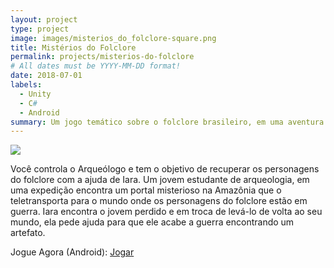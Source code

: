 ```yaml
---
layout: project
type: project
image: images/misterios_do_folclore-square.png
title: Mistérios do Folclore
permalink: projects/misterios-do-folclore
# All dates must be YYYY-MM-DD format!
date: 2018-07-01
labels:
  - Unity
  - C#
  - Android
summary: Um jogo temático sobre o folclore brasileiro, em uma aventura divertida e lúdica.
---
```


<img class="ui image" src="{{ site.baseurl }}/images/misterios_do_folclore-header.png">

Você controla o Arqueólogo e tem o objetivo de recuperar os personagens do folclore com a ajuda de Iara.
Um jovem estudante de arqueologia, em uma expedição encontra um portal misterioso na Amazônia que o teletransporta para o mundo onde os personagens do folclore estão em guerra. Iara encontra o jovem perdido e em troca de levá-lo de volta ao seu mundo, ela pede ajuda para que ele acabe a guerra encontrando um artefato.

Jogue Agora (Android): <a href="https://play.google.com/store/apps/details?id=com.cakeroll.misteriosfolclore"><i class="large github icon"></i>Jogar</a>